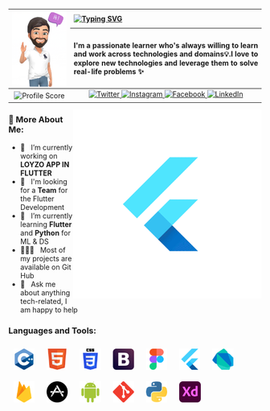 
<table>
<thead>
  <tr>
    <th rowspan="2">
      <img align="left" width="320" alt="HI" src="assets/hi_emoji.PNG" />
    </th >
    <th align="left">
      <a href="https://git.io/typing-svg"><img src="https://readme-typing-svg.herokuapp.com?font=Fira+Code&pause=1000&color=A200E6A7&width=435&lines=I+am+Hamza+Rafique;Happy+to+see+you+here+%F0%9F%98%8A" alt="Typing SVG" /></a>
    </th>
  </tr>
  <tr>
    <th align="left" >
      <div align="justify">
    I'm a passionate learner who's always willing to learn and work across technologies and domains💡.I love to explore new technologies and leverage them to solve real-life problems ✨
      </div>
    </th>
    
  </tr>
</thead>
<tbody>
  <tr>
    <td align="center">
      <div align="center">
      <img src="https://komarev.com/ghpvc/?username=hamzeedev&0088cc&style=flat" alt="Profile Score" align="center" />
      </div>
    </td>
    <td align="center">
      <div align="center">
<a href="https://twitter.com/hamzeedev" target="_blank">
<img src=https://img.shields.io/badge/-Twitter-1da1f2?style=flat&logo=Twitter&logoColor=white alt=Twitter style="margin-bottom: 5px;" align="center" />
</a>
<a href="https://instagram.com/hamzeedev" target="_blank">
<img src=https://img.shields.io/badge/-Instagram-c32aa3?style=flat&logo=Instagram&logoColor=white alt=Instagram style="margin-bottom: 5px;" align="center" />
</a>
<a href="https://www.facebook.com/hamzeedev" target="_blank">
<img src=https://img.shields.io/badge/-Facebook-1877f2?style=flat&logo=Facebook&logoColor=white alt=Facebook style="margin-bottom: 5px;" align="center"/>
</a>
<a href="https://www.linkedin.com/in/hamzeedev" target="_blank">
<img src=https://img.shields.io/badge/-LinkedIn-0a66c2?style=flat&logo=LinkedIn&logoColor=white alt=LinkedIn style="margin-bottom: 5px;" align="center"/>
</a> 
  
</div>
    </td>
  </tr>
</tbody>
</table>






 
<img align="right" width="375" alt="" src="https://github.com/hamzeedev/hamzeedev/blob/main/assets/flutter.gif" />

### 🧐 More About Me:

- 🔭 &nbsp; I’m currently working on **LOYZO APP IN FLUTTER**
- 🤝 &nbsp; I'm looking for a **Team** for the Flutter Development
- 🌱 &nbsp; I’m currently learning **Flutter** and **Python** for ML & DS
- 👨🏻‍💻 &nbsp; Most of my projects are available on Git Hub
- 💬 &nbsp; Ask me about anything tech-related, I am happy to help


<h3 align="left">Languages and Tools:</h3>

<a href="https://www.programiz.com/cpp-programming" target="_blank"><img style="margin: 10px" src="icons/cpp.svg" alt="CPP" height="42px" /></a>
<a href="https://www.w3schools.com/html/"             target="_blank"><img style="margin: 10px" src="icons/html.svg"         alt="HTML 5"    height="42px" /></a>
<a href="https://www.w3schools.com/css/css_intro.asp" target="_blank"><img style="margin: 10px" src="icons/css.svg"          alt="CSS"       height="42px" /></a>
<a href="https://www.w3schools.com/css/css_intro.asp" target="_blank"><img style="margin: 10px" src="icons/getbootstrap.svg" alt="BootStrap" height="42px" /></a>
<a href="https://www.figma.com/" target="_blank"><img style="margin: 10px" src="icons/figma.svg" alt="Figma" height="42px" /></a>
<a href="https://flutter.dev/"         target="_blank"><img style="margin: 10px" src="icons/flutter.svg"  alt="Flutter"  height="42px" /></a>
<a href="https://dart.dev/"            target="_blank"><img style="margin: 10px" src="icons/dart.svg"     alt="Dart"     height="42px" /></a>
<a href="https://firebase.google.com/" target="_blank"><img style="margin: 10px" src="icons/firebase.svg" alt="Firebase" height="42px" /></a>
<a href="icons/ios.svg"                target="_blank"><img style="margin: 10px" src="icons/ios.svg"      alt="iOS"      height="42px" /></a>
<a href="icons/android.svg"            target="_blank"><img style="margin: 10px" src="icons/android.svg"  alt="Android"  height="42px" /></a>
<a href="https://git-scm.com/"         target="_blank"><img style="margin: 10px" src="icons/git.svg"      alt="Git"      height="42px" /></a>
<a href="https://www.python.org" target="_blank"><img style="margin: 10px" src="icons/python.svg" alt="Python" height="42px" /></a>
<a href="none"                   target="_blank"><img style="margin: 10px" src="icons/xd.svg"     alt="Adobe XD" height="42px" /></a>





